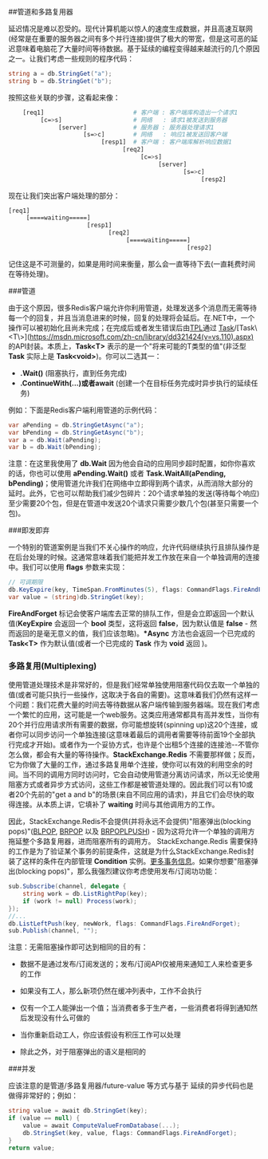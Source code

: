 ##管道和多路复用器

延迟情况是难以忍受的。现代计算机能以惊人的速度生成数据，并且高速互联网(经常是在重要的服务器之间有多个并行连接)提供了极大的带宽，但是这可恶的延迟意味着电脑花了大量时间等待数据。基于延续的编程变得越来越流行的几个原因之一。让我们考虑一些规则的程序代码：

```csharp
string a = db.StringGet("a");
string b = db.StringGet("b");
```

按照这些关联的步骤，这看起来像：

```bash
    [req1]                         # 客户端 : 客户端库构造出一个请求1
         [c=>s]                    # 网络   : 请求1被发送到服务器
              [server]             # 服务器 : 服务器处理请求1
                     [s=>c]        # 网络   : 响应1被发送回客户端
                          [resp1]  # 客户端 : 客户端库解析响应数据1
                                [req2]
                                     [c=>s]
                                          [server]
                                                 [s=>c]
                                                      [resp2]
```

现在让我们突出客户端处理的部分：

```bash
[req1]
     [====waiting=====]
                      [resp1]
                            [req2]
                                 [====waiting=====]
                                                  [resp2]
```

记住这是不可测量的，如果是用时间来衡量，那么会一直等待下去(一直耗费时间在等待处理)。

###管道

由于这个原因，很多Redis客户端允许你利用管道，处理发送多个消息而无需等待每一个的回复，并且当消息进来的时候，回复的处理将会延后。在.NET中，一个操作可以被初始化且尚未完成；在完成后或者发生错误后由[TPL](https://msdn.microsoft.com/zh-cn/library/dd460717(v=vs.110).aspx)通过 [Task](https://msdn.microsoft.com/zh-cn/library/system.threading.tasks.task(v=vs.110).aspx)/[Task\<T\>](https://msdn.microsoft.com/zh-cn/library/dd321424(v=vs.110).aspx) 的API封装。本质上，**Task\<T\>** 表示的是一个"将来可能的T类型的值"(非泛型 **Task** 实际上是 **Task\<void\>**)。你可以二选其一：

* **.Wait()** (阻塞执行，直到任务完成)
* **.ContinueWith(...)或者await** (创建一个在目标任务完成时异步执行的延续任务)

例如：下面是Redis客户端利用管道的示例代码：

```csharp
var aPending = db.StringGetAsync("a");
var bPending = db.StringGetAsync("b");
var a = db.Wait(aPending);
var b = db.Wait(bPending);
```

注意：在这里我使用了 **db.Wait** 因为他会自动的应用同步超时配置，如你你喜欢的话，你也可以使用 **aPending.Wait()** 或者 **Task.WaitAll(aPending, bPending)**；使用管道允许我们在网络中立即得到两个请求，从而消除大部分的延时。此外，它也可以帮助我们减少包碎片：20个请求单独的发送(等待每个响应)至少需要20个包，但是在管道中发送20个请求只需要少数几个包(甚至只需要一个包)。

###即发即弃

一个特别的管道案例是当我们不关心操作的响应，允许代码继续执行且排队操作是在后台处理的时候。这通常意味着我们能把并发工作放在来自一个单独调用的连接中。我们可以使用 **flags** 参数来实现：

```csharp
// 可调期限
db.KeyExpire(key, TimeSpan.FromMinutes(5), flags: CommandFlags.FireAndForget);
var value = (string)db.StringGet(key);
```

**FireAndForget** 标记会使客户端库去正常的排队工作，但是会立即返回一个默认值(**KeyExpire** 会返回一个 **bool** 类型，这将返回 **false**，因为默认值是 **false** - 然而返回的是毫无意义的值，我们应该忽略)。**\*Async** 方法也会返回一个已完成的  **Task\<T\>** 作为默认值(或者一个已完成的  **Task** 作为 **void** 返回 )。


### 多路复用(Multiplexing)

使用管道处理技术是非常好的，但是我们经常单独使用阻塞代码仅去取一个单独的值(或者可能只执行一些操作，这取决于各自的需要)。这意味着我们仍然有这样一个问题：我们花费大量的时间去等待数据从客户端传输到服务器端。现在我们考虑一个繁忙的应用，这可能是一个web服务。这类应用通常都具有高并发性，当你有20个并行应用请求所有需要的数据，你可能想旋转(spinning up)这20个连接，或者你可以同步访问一个单独连接(这意味着最后的调用者需要等待前面19个全部执行完成才开始)。或者作为一个妥协方式，也许是个出租5个连接的连接池--不管你怎么做，都会有大量的等待操作。**StackExchange.Redis** 不需要那样做；反而，它为你做了大量的工作，通过多路复用单个连接，使你可以有效的利用空余的时间。当不同的调用方同时访问时，它会自动使用管道分离访问请求，所以无论使用阻塞方式或者异步方式访问，这些工作都是被管道处理的。因此我们可以有10或者20个先前的"get a and b"的场景(来自不同应用的请求)，并且它们会尽快的取得连接。从本质上讲，它填补了 **waiting** 时间与其他调用方的工作。

因此，StackExchange.Redis不会提供(并将永远不会提供)"阻塞弹出(blocking pops)"([BLPOP](http://redis.io/commands/blpop), [BRPOP](http://redis.io/commands/brpop) 以及 [BRPOPLPUSH](http://redis.io/commands/brpoplpush)) - 因为这将允许一个单独的调用方拖延整个多路复用器，进而阻塞所有的调用方。
StackExchange.Redis 需要保持的工作是为了验证某个事务的前提条件，这就是为什么StackExchange.Redis封装了这样的条件在内部管理 **Condition** 实例。[更多事务信息](/files/事件.md)。如果你想要"阻塞弹出(blocking pops)"，那么我强烈建议你考虑使用发布/订阅功功能：

```csharp
sub.Subscribe(channel, delegate {
    string work = db.ListRightPop(key);
    if (work != null) Process(work);
});
//...
db.ListLeftPush(key, newWork, flags: CommandFlags.FireAndForget);
sub.Publish(channel, "");
```

注意：无需阻塞操作即可达到相同的目的有：

* 数据不是通过发布/订阅发送的；发布/订阅API仅被用来通知工人来检查更多的工作

* 如果没有工人，那么新项仍然在缓冲列表中，工作不会执行

* 仅有一个工人能弹出一个值；当消费者多于生产者，一些消费者将得到通知然后发现没有什么可做的

* 当你重新启动工人，你应该假设有积压工作可以处理

* 除此之外，对于阻塞弹出的语义是相同的

###并发

应该注意的是管道/多路复用器/future-value 等方式与基于
延续的异步代码也是做得非常好的；例如：

```csharp
string value = await db.StringGet(key);
if (value == null) {
    value = await ComputeValueFromDatabase(...);
    db.StringSet(key, value, flags: CommandFlags.FireAndForget);
}
return value;
```

